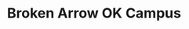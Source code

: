 ---
layout: locations
categories: locations
permalink: /locations/bao/
location-id: bao
class: section-locations location-bao
title: Broken Arrow OK Campus
---